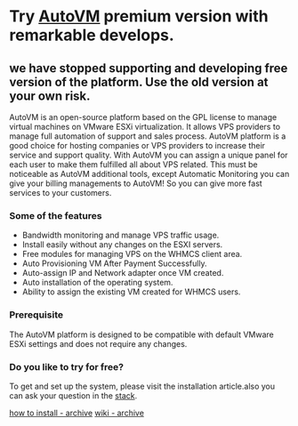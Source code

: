 # Try [AutoVM](http://autovm.net) premium version with remarkable develops.


## we have stopped supporting and developing free version of the platform. Use the old version at your own risk.








AutoVM is an open-source platform based on the GPL license to manage virtual machines on VMware ESXi virtualization. It allows VPS providers to manage full automation of support and sales process. AutoVM platform is a good choice for hosting companies or VPS providers to increase their service and support quality.
With AutoVM you can assign a unique panel for each user to make them fulfilled all about VPS related. This must be noticeable as AutoVM additional tools, except Automatic Monitoring you can give your billing managements to AutoVM! So you can give more fast services to your customers.

### Some of the features

* Bandwidth monitoring and manage VPS traffic usage.
* Install easily without any changes on the ESXI servers.
* Free modules for managing VPS on the WHMCS client area.
* Auto Provisioning VM After Payment Successfully.
* Auto-assign IP and Network adapter once VM created.
* Auto installation of the operating system.
* Ability to assign the existing VM created for WHMCS users.

### Prerequisite

The AutoVM platform is designed to be compatible with default VMware ESXi settings and does not require any changes.

### Do you like to try for free?

To get and set up the system, please visit the installation article.also you can ask your question in the [stack](http://stack.autovm.net).

[how to install - archive](https://web.archive.org/web/20210411093114/https://www.devbackdoor.info/how-to-install-autovm-on-ubuntu-20-4-1-server/)
[wiki - archive](https://web.archive.org/web/20210512072920/https://wiki.autovm.net/index.php?title=Main_page)
